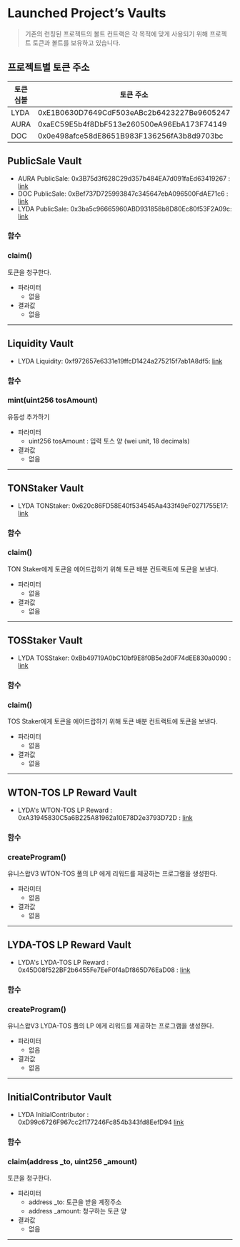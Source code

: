 # Launched Project’s Vaults

> 기존의 런칭된 프로젝트의 볼트 컨트랙은 각 목적에 맞게 사용되기 위해 프로젝트 토큰과 볼트를 보유하고 있습니다.

## 프로젝트별 토큰 주소

|토큰 심볼	|토큰 주소	|etherscan|
| -------- | -------- | -------- |
| LYDA | 0xE1B0630D7649CdF503eABc2b6423227Be9605247 | [link](https://etherscan.io/address/0xE1B0630D7649CdF503eABc2b6423227Be9605247) |
| AURA | 0xaEC59E5b4f8DbF513e260500eA96EbA173F74149 | [link](https://etherscan.io/address/0xaEC59E5b4f8DbF513e260500eA96EbA173F74149) |
| DOC | 0x0e498afce58dE8651B983F136256fA3b8d9703bc | [link](https://etherscan.io/address/0x0e498afce58dE8651B983F136256fA3b8d9703bc) |



## PublicSale Vault 

- AURA PublicSale: 0x3B75d3f628C29d357b484EA7d091faEd63419267 : [link](https://etherscan.io/address/0x3B75d3f628C29d357b484EA7d091faEd63419267#writeProxyContract#F4)
- DOC PublicSale: 0xBef737D725993847c345647ebA096500FdAE71c6 : [link](https://etherscan.io/address/0xBef737D725993847c345647ebA096500FdAE71c6#writeProxyContract#F4)
- LYDA PublicSale: 0x3ba5c96665960ABD931858b8D80Ec80f53F2A09c: [link](https://etherscan.io/address/0x3ba5c96665960ABD931858b8D80Ec80f53F2A09c#writeProxyContract#F5)

### 함수 

### claim()

 토큰을 청구한다. 

- 파라미터
  - 없음
- 결과값
  -  없음

***



## Liquidity Vault 

- LYDA Liquidity: 0xf972657e6331e19ffcD1424a275215f7ab1A8df5:  [link](https://etherscan.io/address/0x620c86FD58E40f534545Aa433f49eF0271755E17#writeProxyContract#F6)

### 함수 

### mint(uint256 tosAmount)

 유동성 추가하기

- 파라미터
  - uint256 tosAmount : 입력 토스 양 (wei unit, 18 decimals)
- 결과값
  -  없음

***



## TONStaker Vault

- LYDA TONStaker: 0x620c86FD58E40f534545Aa433f49eF0271755E17:  [link](https://etherscan.io/address/0xf972657e6331e19ffcD1424a275215f7ab1A8df5#writeProxyContract#F4)

### 함수 

### claim()

 TON Staker에게 토큰을 에어드랍하기 위해 토큰 배분 컨트랙트에 토큰을 보낸다. 

- 파라미터
  - 없음
- 결과값
  -  없음

***



## TOSStaker Vault

- LYDA TOSStaker:  0xBb49719A0bC10bf9E8f0B5e2d0F74dEE830a0090 : [link](https://etherscan.io/address/0xBb49719A0bC10bf9E8f0B5e2d0F74dEE830a0090#writeProxyContract#F4)

### 함수 

### claim()

 TOS Staker에게 토큰을 에어드랍하기 위해 토큰 배분 컨트랙트에 토큰을 보낸다. 

- 파라미터
  - 없음
- 결과값
  -  없음

***



## WTON-TOS LP Reward Vault

- LYDA's WTON-TOS LP Reward :  0xA31945830C5a6B225A81962a10E78D2e3793D72D : [link](https://etherscan.io/address/0xA31945830C5a6B225A81962a10E78D2e3793D72D#writeProxyContract#F8)

### 함수 

### createProgram()

 유니스왑V3 WTON-TOS 풀의 LP 에게 리워드를 제공하는 프로그램을 생성한다. 

- 파라미터
  - 없음
- 결과값
  -  없음

***



## LYDA-TOS LP Reward Vault

- LYDA's LYDA-TOS LP Reward : 0x45D08f522BF2b6455Fe7EeF0f4aDf865D76EaD08  : [link](https://etherscan.io/address/0x45D08f522BF2b6455Fe7EeF0f4aDf865D76EaD08#writeProxyContract#F8)

### 함수 

### createProgram()

 유니스왑V3 LYDA-TOS 풀의 LP 에게 리워드를 제공하는 프로그램을 생성한다.

- 파라미터
  - 없음
- 결과값
  -  없음

***



## InitialContributor Vault

- LYDA InitialContributor : 0xD99c6726F967cc2f177246Fc854b343fd8EefD94  [link](https://etherscan.io/address/0xD99c6726F967cc2f177246Fc854b343fd8EefD94#writeProxyContract#F3)

### 함수 

### claim(address _to, uint256 _amount)

 토큰을 청구한다.

- 파라미터
  - address _to: 토큰을 받을 계정주소
  - address _amount:  청구하는 토큰 양 
- 결과값
  -  없음

***

